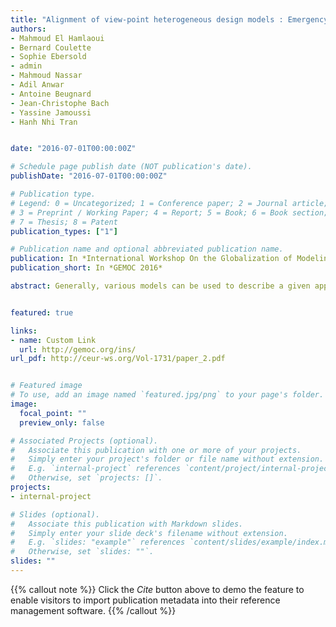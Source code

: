 ```yaml
---
title: "Alignment of view-point heterogeneous design models : Emergency Department Case Study"
authors:
- Mahmoud El Hamlaoui
- Bernard Coulette
- Sophie Ebersold
- admin
- Mahmoud Nassar
- Adil Anwar
- Antoine Beugnard
- Jean-Christophe Bach
- Yassine Jamoussi
- Hanh Nhi Tran


date: "2016-07-01T00:00:00Z"

# Schedule page publish date (NOT publication's date).
publishDate: "2016-07-01T00:00:00Z"

# Publication type.
# Legend: 0 = Uncategorized; 1 = Conference paper; 2 = Journal article;
# 3 = Preprint / Working Paper; 4 = Report; 5 = Book; 6 = Book section;
# 7 = Thesis; 8 = Patent
publication_types: ["1"]

# Publication name and optional abbreviated publication name.
publication: In *International Workshop On the Globalization of Modeling Languages (GEMOC 2016) co-located with ACM/IEEE MODELS 2016*
publication_short: In *GEMOC 2016*

abstract: Generally, various models can be used to describe a given application domain on different aspects and thus give rise to several views. To have a complete view of the application domain, heterogeneous models need to be unified, which is a hard task to do. To tackle this problem, we have proposed a method to relate partial models without combining them in a single model. In our approach, partial models are organized as a network of models through a virtual global model called M1C (Model of correspondences between models) which conforms to a ubiquitous language based on a Meta-Model of Correspondences (MMC). This paper presents an application of our method to an “Emergency Department” case study. It has been performed as a collaborative process involving model designers and a supervisor. The focus is put on the building of the M1C model from 3 partial models.


featured: true

links:
- name: Custom Link
  url: http://gemoc.org/ins/
url_pdf: http://ceur-ws.org/Vol-1731/paper_2.pdf


# Featured image
# To use, add an image named `featured.jpg/png` to your page's folder.
image:
  focal_point: ""
  preview_only: false

# Associated Projects (optional).
#   Associate this publication with one or more of your projects.
#   Simply enter your project's folder or file name without extension.
#   E.g. `internal-project` references `content/project/internal-project/index.md`.
#   Otherwise, set `projects: []`.
projects:
- internal-project

# Slides (optional).
#   Associate this publication with Markdown slides.
#   Simply enter your slide deck's filename without extension.
#   E.g. `slides: "example"` references `content/slides/example/index.md`.
#   Otherwise, set `slides: ""`.
slides: ""
---
```


{{% callout note %}}
Click the *Cite* button above to demo the feature to enable visitors to import publication metadata into their reference management software.
{{% /callout %}}
